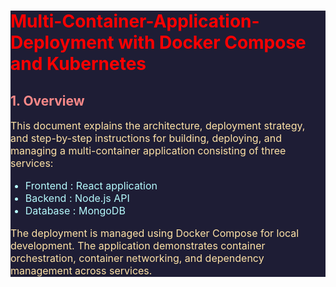 <div>

<h1 style="color:red;"><b> Multi-Container-Application-Deployment with Docker Compose and Kubernetes </b></h1>

<h2><b> 1. Overview </b></h2>

<p> This document explains the architecture, deployment strategy, and step-by-step instructions for building, deploying, and managing a multi-container application consisting of three services: </p>


<ul> 
<li> Frontend : React application </li>
<li> Backend : Node.js API </li>
<li> Database : MongoDB </li>
</ul>


The deployment is managed using Docker Compose for local development. The application demonstrates container orchestration, container networking, and dependency management across services.

</div>



















<!-- This is a comment -->
<style>
    p {
        font-size: 16px;
        color :rgb(255, 227, 167);
    }

    h1 {
        color :rgb(252, 3, 3);
    }
    h2, h3, h4, h5 {
        color :rgb(248, 136, 136);
    }

    div {
        background-color:rgb(30, 29, 53);
    }

    li {
        font-size: 16px;
        color :rgb(182, 251, 253);
    }
</style>
